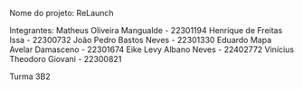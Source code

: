 Nome do projeto: ReLaunch

Integrantes: Matheus Oliveira Mangualde - 22301194 Henrique de Freitas Issa - 22300732 João Pedro Bastos Neves - 22301330 Eduardo Mapa Avelar Damasceno - 22301674 Eike Levy Albano Neves - 22402772 Vinícius Theodoro Giovani - 22300821

Turma 3B2
